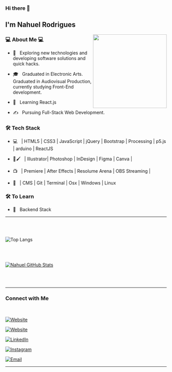 ### Hi there 👋<h2> I'm Nahuel Rodrigues</h2>

<img align='right' src="https://portal.sinai.com.co/wp-content/uploads/2019/07/alphatestersanimation2.gif" width="230">

<h3>💻 About Me 💻</h3>



- 🤔 &nbsp; Exploring new technologies and developing software solutions and quick hacks.

- 🎓 &nbsp; Graduated in Electronic Arts. Graduated in Audiovisual Production,  currently studying Front-End development.

- 🌱 &nbsp; Learning React.js

- ✍️ &nbsp; Pursuing Full-Stack Web Development.



<h3>🛠 Tech Stack</h3>




- 💻 &nbsp; | HTML5 | CSS3 | JavaScript | jQuery | Bootstrap | Processing | p5.js | arduino | ReactJS

- 🎨🖌 &nbsp; | Illustrator| Photoshop | InDesign | Figma | Canva |

- 📺 &nbsp; | Premiere | After Effects | Resolume Arena | OBS Streaming |

- 🔧 &nbsp; | CMS | Git | Terminal | Osx | Windows | Linux


<h3>🛠 To Learn</h3>

- 🔧 &nbsp; Backend Stack

<hr>



<br/><br/>

![Top Langs](https://github-readme-stats.vercel.app/api/top-langs/?username=nahuelrodrigues&show_icons=true)

<br/>

<br/>

[![Nahuel GitHub Stats](https://github-readme-stats.vercel.app/api?username=nahuelrodrigues&show_icons=true)](https://github.com/nahuelrodrigues)



<br><br>


<hr>

<h3> Connect with Me </h3>

<br>



<p align="center">

<a href="https://nahuelrodrigues.github.io/portfolio/"><img alt="Website" src="https://img.shields.io/badge/nahuelrodrigues.github.io/portfolio/-black?style=flat-square&logo=google-chrome"></a>

  <a href="https://ninio.com.ar/"><img alt="Website" src="https://img.shields.io/badge/ninio.com.ar-black?style=flat-square&logo=google-chrome"></a>

<a href="https://www.linkedin.com/in/nahuel-rodrigues-7b482b67/"><img alt="LinkedIn" src="https://img.shields.io/badge/LinkedIn-Nahuel%20Rodrigues-blue?style=flat-square&logo=linkedin"></a>

<a href="https://www.instagram.com/ninioninianinie/"><img alt="Instagram" src="https://img.shields.io/badge/Instagram-ninioninianinie-black?style=flat-square&logo=instagram"></a>

<a href="mailto:rodriguesnahuel@gmail.com"><img alt="Email" src="https://img.shields.io/badge/Email-rodriguesnahuel@gmail.com-blue?style=flat-square&logo=gmail"></a>

</p>





<hr>



